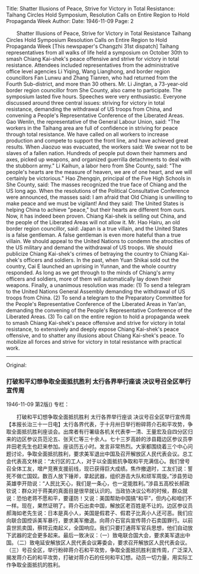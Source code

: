 Title: Shatter Illusions of Peace, Strive for Victory in Total Resistance: Taihang Circles Hold Symposium, Resolution Calls on Entire Region to Hold Propaganda Week
Author:
Date: 1946-11-09
Page: 2

　　Shatter Illusions of Peace, Strive for Victory in Total Resistance
    Taihang Circles Hold Symposium
    Resolution Calls on Entire Region to Hold Propaganda Week
    [This newspaper's Changzhi 31st dispatch] Taihang representatives from all walks of life held a symposium on October 30th to smash Chiang Kai-shek's peace offensive and strive for victory in total resistance. Attendees included representatives from the administrative office level agencies Li Yiqing, Wang Lianghong, and border region councillors Fan Lunwu and Zhang Tianren, who had returned from the Fourth Sub-district, and more than 30 others. Mr. Li Jingtan, a 73-year-old border region councillor from She County, also came to participate. The symposium lasted five hours. Speeches were very enthusiastic. Everyone discussed around three central issues: striving for victory in total resistance, demanding the withdrawal of US troops from China, and convening a People's Representative Conference of the Liberated Areas. Gao Wenlin, the representative of the General Labour Union, said: "The workers in the Taihang area are full of confidence in striving for peace through total resistance. We have called on all workers to increase production and compete to support the front line, and have achieved great results. When Jiaozuo was evacuated, the workers said: We swear not to be slaves of a fallen nation. Hundreds of people put down their hammers and axes, picked up weapons, and organized guerrilla detachments to deal with the stubborn army." Li Kaihun, a labor hero from She County, said: "The people's hearts are the measure of heaven, we are of one heart, and we will certainly be victorious." Hao Zhengqin, principal of the Five High Schools in She County, said: The masses recognized the true face of Chiang and the US long ago. When the resolutions of the Political Consultative Conference were announced, the masses said: I am afraid that Old Chiang is unwilling to make peace and we must be vigilant! And they said: The United States is helping China to achieve "peace," but their hearts are different from ours. Now, it has indeed been proven. Chiang Kai-shek is selling out China, and the people of the Liberated Areas will not allow it. Mr. Hao Hairu, an old border region councillor, said: Japan is a true villain, and the United States is a false gentleman. A false gentleman is even more hateful than a true villain. We should appeal to the United Nations to condemn the atrocities of the US military and demand the withdrawal of US troops. We should publicize Chiang Kai-shek's crimes of betraying the country to Chiang Kai-shek's officers and soldiers. In the past, when Yuan Shikai sold out the country, Cai E launched an uprising in Yunnan, and the whole country responded. As long as we get through to the minds of Chiang's army officers and soldiers, more of them will automatically lay down their weapons. Finally, a unanimous resolution was made: (1) To send a telegram to the United Nations General Assembly demanding the withdrawal of US troops from China. (2) To send a telegram to the Preparatory Committee for the People's Representative Conference of the Liberated Areas in Yan'an, demanding the convening of the People's Representative Conference of the Liberated Areas. (3) To call on the entire region to hold a propaganda week to smash Chiang Kai-shek's peace offensive and strive for victory in total resistance, to extensively and deeply expose Chiang Kai-shek's peace offensive, and to shatter any illusions about Chiang Kai-shek's peace. To mobilize all forces and strive for victory in total resistance with practical work.



<hr /> 

Original: 


### 打破和平幻想争取全面抵抗胜利  太行各界举行座谈  决议号召全区举行宣传周

1946-11-09
第2版()
专栏：

　　打破和平幻想争取全面抵抗胜利
    太行各界举行座谈
    决议号召全区举行宣传周
    【本报长治三十一日电】太行各界代表，于十月卅日举行粉碎蒋介石和平攻势，争取全面抵抗胜利座谈会。出席者有行署级各机关代表李一清、王量宏及自四分区归来的边区参议员范沦五、张天仁等三十余人。七十三岁高龄的涉县籍边区参议员李井田老先生也赶来参加。座谈历五小时。发言非常热烈。大家都围绕着三个中心问题讨论，争取全面抵抗胜利，要求美军退出中国及召开解放区人民代表会议。总工会代表高文林说：“太行区的工人，对于以全面抵抗争取和平充满信心。我们曾号召全体工友，增产竞赛支援前线，现已获得巨大成绩。焦作撤退时，工友们说：誓死不做亡国奴。数百人放下锤斧，拿起武器，组织游击大队和顽军周旋。”涉县劳动英雄李开勋说：“人民比天心，我们是一条心，也一定能胜利。”涉县五高校长郝政钦说：群众对于蒋美的真面目是很早就认识的。当政协决议公布的时候，群众就说：恐怕老蒋不愿和平，要谨防！又说：美国帮助中国搞“和平”，但内心和咱们不一样。现在，果然证明了。蒋介石出卖中国，解放区老百姓是不让的。边区参议员郝海如老先生说：日本是真小人，美国是假君子、假君子比真小人还可恶。我们应向联合国控诉美军暴行，要求美军撤退。向蒋介石官兵宣传蒋介石卖国罪行。以前袁世凯卖国，蔡锷云南起义，全国响应。我们只要打通蒋军官兵思想，他们自动放下武器的定会更多起来。最后一致决议：（一）致电联合国大会，要求美军退出中国。（二）致电延安解放区人民代表会议筹委会，要求召开解放区人民代表会议。（三）号召全区，举行粉碎蒋介石和平攻势，争取全面抵抗胜利宣传周，广泛深入揭发蒋介石的和平攻势，打破对蒋介石的任何和平幻想。动员一切力量，用实际工作争取全面抵抗的胜利。
